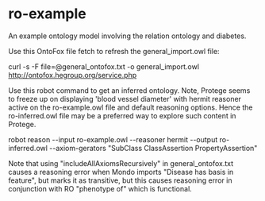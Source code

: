 # ro-example
An example ontology model involving the relation ontology and diabetes.

Use this OntoFox file fetch to refresh the general_import.owl file:

curl -s -F file=@general_ontofox.txt -o general_import.owl http://ontofox.hegroup.org/service.php

Use this robot command to get an inferred ontology.  Note, Protege seems to freeze up on displaying 'blood vessel diameter' with hermit reasoner active on the ro-example.owl file and default reasoning options. Hence the ro-inferred.owl file may be a preferred way to explore such content in Protege.

robot reason --input ro-example.owl --reasoner hermit --output ro-inferred.owl --axiom-gerators "SubClass ClassAssertion PropertyAssertion"

Note that using "includeAllAxiomsRecursively" in general_ontofox.txt causes a reasoning error when Mondo imports "Disease has basis in feature", but marks it as transitive, but this causes reasoning error in conjunction with RO "phenotype of" which is functional.
